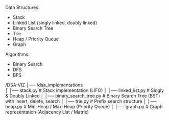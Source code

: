 Data Structures: 
- Stack 
- Linked List (singly linked, doubly linked)
- Binary Search Tree
- Trie 
- Heap / Priority Queue
- Graph 

Algorithms: 
- Binary Search 
- DFS
- BFS






/DSA-VIZ
│── /dsa_implementations          
│   │── stack.py                   # Stack implementation (LIFO)
│   │── linked_list.py             # Singly & Doubly Linked
│   │── binary_search_tree.py      # Binary Search Tree (BST) with insert, delete, search
│   │── trie.py                    # Prefix search structure
│   │── heap.py                    # Min-Heap / Max-Heap (Priority Queue)
│   │── graph.py                   # Graph representation (Adjacency List / Matrix)
